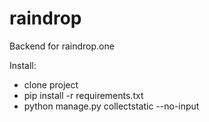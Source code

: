 # raindrop
Backend for raindrop.one

Install:
- clone project
- pip install -r requirements.txt
- python manage.py collectstatic --no-input